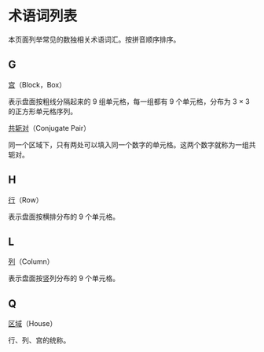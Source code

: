 # 术语词列表

本页面列举常见的数独相关术语词汇。按拼音顺序排序。

## G

[宫](block)（Block，Box）

表示盘面按粗线分隔起来的 9 组单元格，每一组都有 9 个单元格，分布为 3 × 3 的正方形单元格序列。

[共轭对](conjugate-pair)（Conjugate Pair）

同一个区域下，只有两处可以填入同一个数字的单元格。这两个数字就称为一组共轭对。

## H

[行](row)（Row）

表示盘面按横排分布的 9 个单元格。

## L

[列](column)（Column）

表示盘面按竖列分布的 9 个单元格。

## Q

[区域](house)（House）

行、列、宫的统称。
